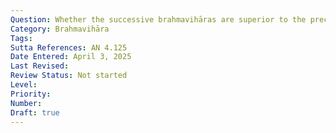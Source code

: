 ```yaml
---
Question: Whether the successive brahmavihāras are superior to the preceding ones?
Category: Brahmavihāra
Tags:
Sutta References: AN 4.125
Date Entered: April 3, 2025
Last Revised:
Review Status: Not started
Level: 
Priority: 
Number: 
Draft: true
---
```

